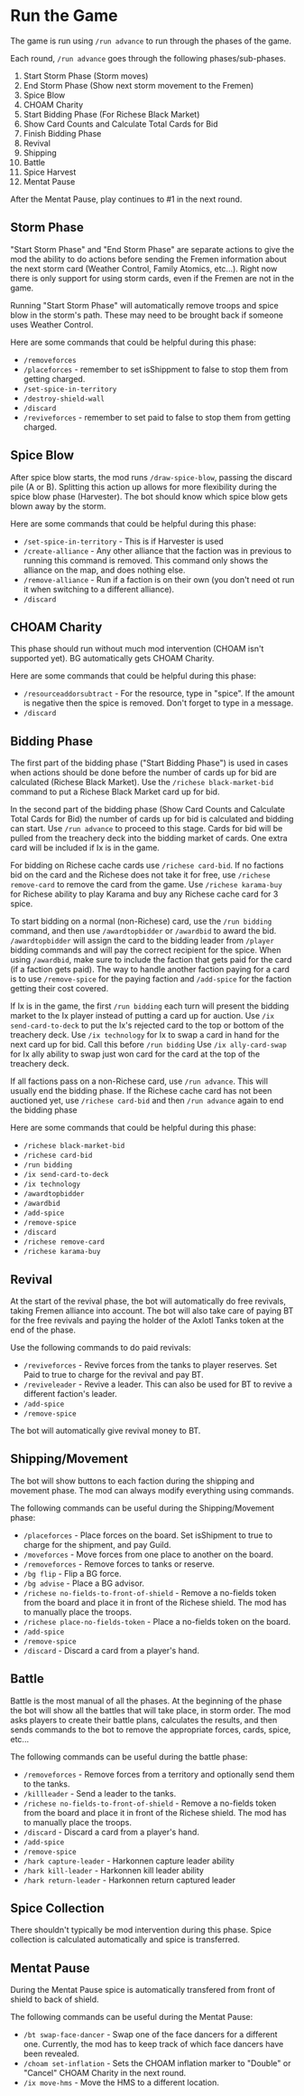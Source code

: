 # Run the Game
The game is run using `/run advance` to run through the phases of the game.

Each round, `/run advance` goes through the following phases/sub-phases.

1. Start Storm Phase (Storm moves)
2. End Storm Phase (Show next storm movement to the Fremen)
3. Spice Blow
4. CHOAM Charity
5. Start Bidding Phase (For Richese Black Market)
6. Show Card Counts and Calculate Total Cards for Bid
7. Finish Bidding Phase
8. Revival
9. Shipping
10. Battle
11. Spice Harvest
12. Mentat Pause

After the Mentat Pause, play continues to #1 in the next round.

## Storm Phase
"Start Storm Phase" and "End Storm Phase" are separate actions to give the mod the ability to do actions
before sending the Fremen information about the next storm card (Weather Control, Family Atomics, etc...).
Right now there is only support for using storm cards, even if the Fremen are not in the game.

Running "Start Storm Phase" will automatically remove troops and spice blow in the storm's path. These may
need to be brought back if someone uses Weather Control.

Here are some commands that could be helpful during this phase:
* `/removeforces`
* `/placeforces` - remember to set isShippment to false to stop them from getting charged.
* `/set-spice-in-territory`
* `/destroy-shield-wall`
* `/discard`
* `/reviveforces` - remember to set paid to false to stop them from getting charged.


## Spice Blow
After spice blow starts, the mod runs `/draw-spice-blow`, passing the discard pile (A or B).  Splitting this action
up allows for more flexibility during the spice blow phase (Harvester).  The bot should know which spice blow
gets blown away by the storm.

Here are some commands that could be helpful during this phase:
* `/set-spice-in-territory` - This is if Harvester is used
* `/create-alliance` - Any other alliance that the faction was in previous to running this command is removed.  This command only shows the alliance on the map, and does nothing else.
* `/remove-alliance` - Run if a faction is on their own (you don't need ot run it when switching to a different alliance).
* `/discard`

## CHOAM Charity
This phase should run without much mod intervention (CHOAM isn't supported yet). BG automatically gets CHOAM Charity.

Here are some commands that could be helpful during this phase:
* `/resourceaddorsubtract` - For the resource, type in "spice". If the amount is negative then the spice is removed. Don't forget to type in a message.
* `/discard`

## Bidding Phase
The first part of the bidding phase ("Start Bidding Phase") is used in cases when actions should be done before the number
of cards up for bid are calculated (Richese Black Market).  Use the `/richese black-market-bid` command to put a Richese
Black Market card up for bid.

In the second part of the bidding phase (Show Card Counts and Calculate Total Cards for Bid) the number of cards up for bid
is calculated and bidding can start. Use `/run advance` to proceed to this stage. Cards for bid will be pulled from the treachery deck into the bidding market of cards. One extra card will be included if Ix is in the game.

For bidding on Richese cache cards use `/richese card-bid`.
If no factions bid on the card and the Richese does not take it for free, use `/richese remove-card` to remove the card from the game.
Use `/richese karama-buy` for Richese ability to play Karama and buy any Richese cache card for 3 spice.

To start bidding on a normal (non-Richese) card, use the `/run bidding` command, and then use `/awardtopbidder` or `/awardbid` to award the bid.
`/awardtopbidder` will assign the card to the bidding leader from `/player` bidding commands and will pay the correct recipient for the spice.
When using `/awardbid`, make sure to include the faction that gets paid for the card (if a faction gets paid). The way to handle another faction paying for a card is to use `/remove-spice` for the paying faction and `/add-spice` for the faction getting their cost covered.

If Ix is in the game, the first `/run bidding` each turn will present the bidding market to the Ix player instead of putting a card up for auction.
Use `/ix send-card-to-deck` to put the Ix's rejected card to the top or bottom of the treachery deck.
Use `/ix technology` for Ix to swap a card in hand for the next card up for bid. Call this before `/run bidding`
Use `/ix ally-card-swap` for Ix ally ability to swap just won card for the card at the top of the treachery deck.

If all factions pass on a non-Richese card, use `/run advance`. This will usually end the bidding phase.
If the Richese cache card has not been auctioned yet, use `/richese card-bid` and then `/run advance` again to end the bidding phase

Here are some commands that could be helpful during this phase:
* `/richese black-market-bid`
* `/richese card-bid`
* `/run bidding`
* `/ix send-card-to-deck`
* `/ix technology`
* `/awardtopbidder`
* `/awardbid`
* `/add-spice`
* `/remove-spice`
* `/discard`
* `/richese remove-card`
* `/richese karama-buy`

## Revival
At the start of the revival phase, the bot will automatically do free revivals, taking Fremen alliance into account.
The bot will also take care of paying BT for the free revivals and paying the holder of the Axlotl Tanks token at the
end of the phase.

Use the following commands to do paid revivals:
* `/reviveforces` - Revive forces from the tanks to player reserves. Set Paid to true to charge for the revival and pay BT.
* `/reviveleader` - Revive a leader.  This can also be used for BT to revive a different faction's leader.
* `/add-spice`
* `/remove-spice`

The bot will automatically give revival money to BT.

## Shipping/Movement
The bot will show buttons to each faction during the shipping and movement phase.  The mod can always modify everything
using commands.

The following commands can be useful during the Shipping/Movement phase:
* `/placeforces` - Place forces on the board.  Set isShipment to true to charge for the shipment, and pay Guild.
* `/moveforces` - Move forces from one place to another on the board.
* `/removeforces` - Remove forces to tanks or reserve.
* `/bg flip` - Flip a BG force.
* `/bg advise` - Place a BG advisor.
* `/richese no-fields-to-front-of-shield` - Remove a no-fields token from the board and place it in front of the Richese shield.  The mod has to manually place the troops.
* `/richese place-no-fields-token` - Place a no-fields token on the board.
* `/add-spice`
* `/remove-spice`
* `/discard` - Discard a card from a player's hand.

## Battle
Battle is the most manual of all the phases.  At the beginning of the phase the bot will show all the battles that
will take place, in storm order.  The mod asks players to create their battle plans, calculates the results, and then
sends commands to the bot to remove the appropriate forces, cards, spice, etc...

The following commands can be useful during the battle phase:
* `/removeforces` - Remove forces from a territory and optionally send them to the tanks.
* `/killleader` - Send a leader to the tanks.
* `/richese no-fields-to-front-of-shield` - Remove a no-fields token from the board and place it in front of the Richese shield.  The mod has to manually place the troops.
* `/discard` - Discard a card from a player's hand.
* `/add-spice`
* `/remove-spice`
* `/hark capture-leader` - Harkonnen capture leader ability
* `/hark kill-leader` - Harkonnen kill leader ability
* `/hark return-leader` - Harkonnen return captured leader

## Spice Collection
There shouldn't typically be mod intervention during this phase.  Spice collection is calculated automatically and
spice is transferred.

## Mentat Pause
During the Mentat Pause spice is automatically transfered from front of shield to back of shield.

The following commands can be useful during the Mentat Pause:
* `/bt swap-face-dancer` - Swap one of the face dancers for a different one.  Currently, the mod has to keep track of which face dancers have been revealed.
* `/choam set-inflation` - Sets the CHOAM inflation marker to "Double" or "Cancel" CHOAM Charity in the next round.
* `/ix move-hms` - Move the HMS to a different location.
